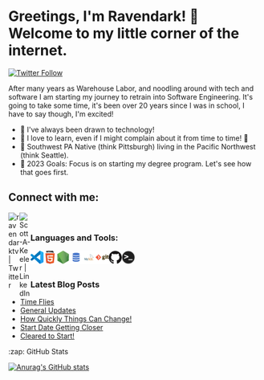# Greetings, I'm Ravendark! 👋 Welcome to my little corner of the internet.

[![Twitter Follow](https://img.shields.io/twitter/follow/ravendark?color=1DA1F2&logo=twitter&style=for-the-badge)](https://twitter.com/intent/follow?original_referer=https%3A%2F%2Fgithub.com%2Fravendarktv&screen_name=ravendarktv)

After many years as Warehouse Labor, and noodling around with tech and software
I am starting my journey to retrain into Software Engineering.
It's going to take some time, it's been over 20 years since I was in school,
I have to say though, I'm excited!

- 🔭 I've always been drawn to technology!
- 🌱 I love to learn, even if I might complain about it from time to time! 🤣
- 👯 Southwest PA Native (think Pittsburgh) living in the Pacific Northwest (think Seattle).
- 🥅 2023 Goals: Focus is on starting my degree program. Let's see how that goes first.

## Connect with me:

[<img align="left" alt="ravendarktv | Twitter" width="22px" src="https://cdn.jsdelivr.net/npm/simple-icons@v3/icons/twitter.svg" />][twitter]
[<img align="left" alt="Scott-A-Keeler | LinkedIn" width="22px" src="https://cdn.jsdelivr.net/npm/simple-icons@v3/icons/linkedin.svg" />][linkedin]

<br />

### Languages and Tools:

<img align="left" alt="Visual Studio Code" width="26px" src="https://raw.githubusercontent.com/github/explore/80688e429a7d4ef2fca1e82350fe8e3517d3494d/topics/visual-studio-code/visual-studio-code.png" />
<img align="left" alt="HTML5" width="26px" src="https://raw.githubusercontent.com/github/explore/80688e429a7d4ef2fca1e82350fe8e3517d3494d/topics/html/html.png" />
<img align="left" alt="Node.js" width="26px" src="https://raw.githubusercontent.com/github/explore/80688e429a7d4ef2fca1e82350fe8e3517d3494d/topics/nodejs/nodejs.png" />
<img align="left" alt="SQL" width="26px" src="https://raw.githubusercontent.com/github/explore/80688e429a7d4ef2fca1e82350fe8e3517d3494d/topics/sql/sql.png" />
<img align="left" alt="MySQL" width="26px" src="https://raw.githubusercontent.com/github/explore/80688e429a7d4ef2fca1e82350fe8e3517d3494d/topics/mysql/mysql.png" />
<img align="left" alt="Git" width="26px" src="https://raw.githubusercontent.com/github/explore/80688e429a7d4ef2fca1e82350fe8e3517d3494d/topics/git/git.png" />
<img align="left" alt="GitHub" width="26px" src="https://raw.githubusercontent.com/github/explore/78df643247d429f6cc873026c0622819ad797942/topics/github/github.png" />
<img align="left" alt="Terminal" width="26px" src="https://raw.githubusercontent.com/github/explore/80688e429a7d4ef2fca1e82350fe8e3517d3494d/topics/terminal/terminal.png" />

<br/>
<br/>

### Latest Blog Posts
<!-- BLOG-POST-LIST:START -->
- [Time Flies](http://ravendark.github.io/Time-Flies/)
- [General Updates](http://ravendark.github.io/General-Updates/)
- [How Quickly Things Can Change!](http://ravendark.github.io/How-Quickly-Things-Change/)
- [Start Date Getting Closer](http://ravendark.github.io/Getting-closer-to-start/)
- [Cleared to Start!](http://ravendark.github.io/Cleared-to-Start/)
<!-- BLOG-POST-LIST:END -->

  <summary>:zap: GitHub Stats</summary>

[![Anurag's GitHub stats](https://github-readme-stats.vercel.app/api?username=ravendark)](https://github.com/anuraghazra/github-readme-stats)

[twitter]: https://twitter.com/ravendarktv
[linkedin]: https://www.linkedin.com/in/scott-a-keeler/
